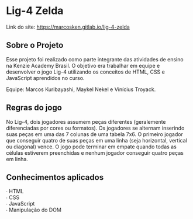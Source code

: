 # Lig-4 Zelda

Link do site: https://marcosken.gitlab.io/lig-4-zelda

## Sobre o Projeto

Esse projeto foi realizado como parte integrante das atividades de ensino na Kenzie Academy Brasil.
O objetivo era trabalhar em equipe e desenvolver o jogo Lig-4 utilizando os conceitos de HTML, CSS e JavaScript aprendidos no curso.

Equipe: Marcos Kuribayashi, Maykel Nekel e Vinícius Troyack.

## Regras do jogo

No Lig-4, dois jogadores assumem peças diferentes (geralemente diferenciadas por cores ou formatos). Os jogadores se alternam inserindo suas peças em uma das 7 colunas de uma tabela 7x6. O primeiro jogador que conseguir quatro de suas peças em uma linha (seja horizontal, vertical ou diagonal) vence. O jogo pode terminar em empate quando todas as células estiverem preenchidas e nenhum jogador conseguir quatro peças em linha.

## Conhecimentos aplicados

∙ HTML\
∙ CSS\
∙ JavaScript\
∙ Manipulação do DOM
